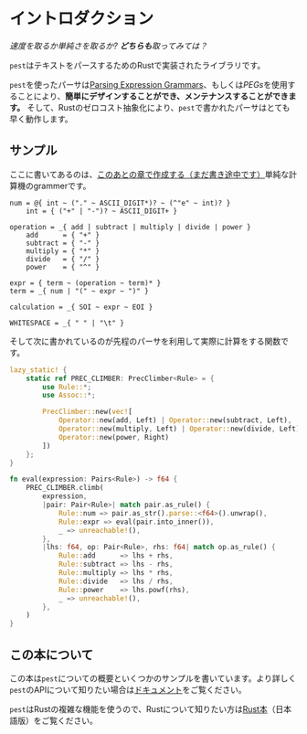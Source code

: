 # イントロダクション

*速度を取るか単純さを取るか? **どちらも**取ってみては？*

`pest`はテキストをパースするためのRustで実装されたライブラリです。

`pest`を使ったパーサは[Parsing Expression Grammars]、もしくは*PEGs*を使用することにより、**簡単にデザインすることができ、メンテナンスすることができます。**
そして、Rustのゼロコスト抽象化により、`pest`で書かれたパーサはとても早く動作します。

## サンプル

ここに書いてあるのは、[このあとの章で作成する（まだ書き途中です）](examples/calculator.html)単純な計算機のgrammerです。

```pest
num = @{ int ~ ("." ~ ASCII_DIGIT*)? ~ (^"e" ~ int)? }
    int = { ("+" | "-")? ~ ASCII_DIGIT+ }

operation = _{ add | subtract | multiply | divide | power }
    add      = { "+" }
    subtract = { "-" }
    multiply = { "*" }
    divide   = { "/" }
    power    = { "^" }

expr = { term ~ (operation ~ term)* }
term = _{ num | "(" ~ expr ~ ")" }

calculation = _{ SOI ~ expr ~ EOI }

WHITESPACE = _{ " " | "\t" }
```

そして次に書かれているのが先程のパーサを利用して実際に計算をする関数です。

```rust
lazy_static! {
    static ref PREC_CLIMBER: PrecClimber<Rule> = {
        use Rule::*;
        use Assoc::*;

        PrecClimber::new(vec![
            Operator::new(add, Left) | Operator::new(subtract, Left),
            Operator::new(multiply, Left) | Operator::new(divide, Left),
            Operator::new(power, Right)
        ])
    };
}

fn eval(expression: Pairs<Rule>) -> f64 {
    PREC_CLIMBER.climb(
        expression,
        |pair: Pair<Rule>| match pair.as_rule() {
            Rule::num => pair.as_str().parse::<f64>().unwrap(),
            Rule::expr => eval(pair.into_inner()),
            _ => unreachable!(),
        },
        |lhs: f64, op: Pair<Rule>, rhs: f64| match op.as_rule() {
            Rule::add      => lhs + rhs,
            Rule::subtract => lhs - rhs,
            Rule::multiply => lhs * rhs,
            Rule::divide   => lhs / rhs,
            Rule::power    => lhs.powf(rhs),
            _ => unreachable!(),
        },
    )
}
```

## この本について

この本は`pest`についての概要といくつかのサンプルを書いています。より詳しく`pest`のAPIについて知りたい場合は[ドキュメント]をご覧ください。

`pest`はRustの複雑な機能を使うので、Rustについて知りたい方は[Rust本]（日本語版）をご覧ください。

[Parsing Expression Grammars]: grammars/peg.html
[ドキュメント]: https://docs.rs/pest/
[Rust本]: https://doc.rust-jp.rs/book/second-edition/
